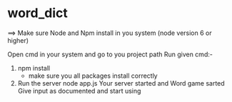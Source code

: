 # word_dict

==> Make sure Node and Npm install in you system 
(node version 6 or higher)


Open cmd in your system and go to you project path
Run given cmd:-

1) npm install
    - make sure you all packages install correctly
2) Run the server 
    node app.js
    Your server started and Word game sarted 
    Give input as documented and start using
    
